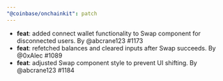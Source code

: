 ```yaml
---
"@coinbase/onchainkit": patch
---
```


- **feat**: added connect wallet functionality to Swap component for disconnected users. By @abcrane123 #1173
- **feat**: refetched balances and cleared inputs after Swap succeeds. By @0xAlec #1089
- **feat**: adjusted Swap component style to prevent UI shifting. By @abcrane123 #1184
